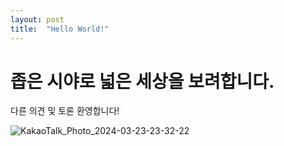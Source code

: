 ```yaml
---
layout: post
title:  "Hello World!"
---
```

# 좁은 시야로 넓은 세상을 보려합니다.

다른 의견 및 토론 환영합니다!

![KakaoTalk_Photo_2024-03-23-23-32-22](/Users/hj/Documents/GitHub/ToadinWell.github.io/images/2024-03-22-Hello_world/KakaoTalk_Photo_2024-03-23-23-32-22.jpeg)
